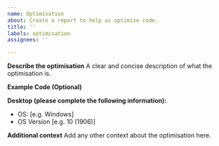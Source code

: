 ```yaml
---
name: Optimisation
about: Create a report to help us optimise code.
title: ''
labels: optimisation
assignees: ''

---
```


**Describe the optimisation**
A clear and concise description of what the optimisation is.

**Example Code (Optional)**

**Desktop (please complete the following information):**
 - OS: [e.g. Windows]
 - OS Version [e.g. 10 (1906)]

**Additional context**
Add any other context about the optimisation here.
